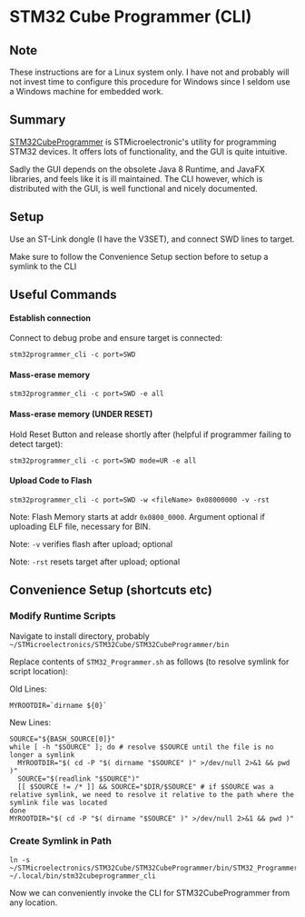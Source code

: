 # STM32 Cube Programmer (CLI)

## Note
These instructions are for a Linux system only. I have not and probably will not invest time
to configure this procedure for Windows since I seldom use a Windows machine for embedded work.

## Summary
[STM32CubeProgrammer](https://www.st.com/en/development-tools/stm32cubeprog.html) is STMicroelectronic's
utility for programming STM32 devices. It offers lots of functionality, and the GUI is quite intuitive.

Sadly the GUI depends on the obsolete Java 8 Runtime, and JavaFX libraries, and feels like it is ill maintained.
The CLI however, which is distributed with the GUI, is well functional and nicely documented.

## Setup
Use an ST-Link dongle (I have the V3SET), and connect SWD lines to target.

Make sure to follow the Convenience Setup section before to setup a symlink to the CLI

## Useful Commands

#### Establish connection
Connect to debug probe and ensure target is connected:
```
stm32programmer_cli -c port=SWD
```

#### Mass-erase memory
```
stm32programmer_cli -c port=SWD -e all
```

#### Mass-erase memory (UNDER RESET)
Hold Reset Button and release shortly after
(helpful if programmer failing to detect target):
```
stm32programmer_cli -c port=SWD mode=UR -e all
```

#### Upload Code to Flash
```
stm32programmer_cli -c port=SWD -w <fileName> 0x08000000 -v -rst
```
Note: Flash Memory starts at addr `0x0800_0000`. Argument optional if uploading
ELF file, necessary for BIN.

Note: `-v` verifies flash after upload; optional

Note: `-rst` resets target after upload; optional


## Convenience Setup (shortcuts etc)

### Modify Runtime Scripts
Navigate to install directory, probably `~/STMicroelectronics/STM32Cube/STM32CubeProgrammer/bin`

Replace contents of `STM32_Programmer.sh` as follows (to resolve symlink for script location):

Old Lines:
```
MYROOTDIR=`dirname ${0}`
```

New Lines:
```
SOURCE="${BASH_SOURCE[0]}"
while [ -h "$SOURCE" ]; do # resolve $SOURCE until the file is no longer a symlink
  MYROOTDIR="$( cd -P "$( dirname "$SOURCE" )" >/dev/null 2>&1 && pwd )"
  SOURCE="$(readlink "$SOURCE")"
  [[ $SOURCE != /* ]] && SOURCE="$DIR/$SOURCE" # if $SOURCE was a relative symlink, we need to resolve it relative to the path where the symlink file was located
done
MYROOTDIR="$( cd -P "$( dirname "$SOURCE" )" >/dev/null 2>&1 && pwd )"
```

### Create Symlink in Path

```
ln -s ~/STMicroelectronics/STM32Cube/STM32CubeProgrammer/bin/STM32_Programmer.sh ~/.local/bin/stm32cubeprogrammer_cli
```

Now we can conveniently invoke the CLI for STM32CubeProgrammer from any location.

